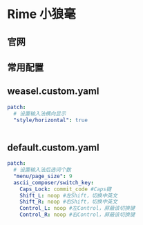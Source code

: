 # Rime 小狼毫

## 官网

[](https://rime.im/)

[](https://github.com/rime/home)

## 常用配置

## weasel.custom.yaml
```yaml 
patch:
  # 设置输入法横向显示
  "style/horizontal": true



```


## default.custom.yaml

```yaml
patch:
  # 设置输入法后选词个数
  "menu/page_size": 9 
  ascii_composer/switch_key:
    Caps_Lock: commit_code #Caps键
    Shift_L: noop #左Shift，切换中英文
    Shift_R: noop #右Shift，切换中英文
    Control_L: noop #左Control，屏蔽该切换键
    Control_R: noop #右Control，屏蔽该切换键

```

